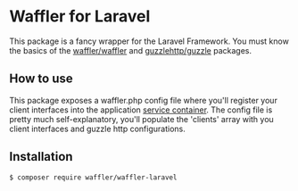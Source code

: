 # Waffler for Laravel

This package is a fancy wrapper for the Laravel Framework. You must know
the basics of the [waffler/waffler](https://github.com/waffler-io/waffler)
and [guzzlehttp/guzzle](https://github.com/guzzle/guzzle) packages.

## How to use
This package exposes a waffler.php config file where you'll register your
client interfaces into the application [service container](https://laravel.com/docs/8.x/container).
The config file is pretty much self-explanatory, you'll populate the 'clients'
array with you client interfaces and guzzle http configurations.

## Installation

```shell
$ composer require waffler/waffler-laravel
```
